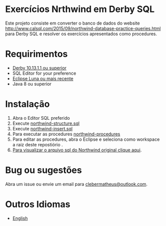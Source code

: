 # Exercícios Nrthwind em Derby SQL

Este projeto consiste em converter o banco de dados do website http://www.calsql.com/2015/09/northwind-database-practice-queries.html para Derby SQL e resolver os exercícios apresentados como procedures.

# Requirimentos

- [Derby 10.13.1.1 ou superior](http://db.apache.org/derby/derby_downloads.html)
- SQL Editor for your preference
- [Eclipse Luna ou mais recente](http://www.eclipse.org/downloads/)
- Java 8 ou superior

# Instalação

1. Abra o Editor SQL preferido
2. Execute [northwind-structure.sql](/Derby/northwind-structure.sql)
3. Execute [northwind-insert.sql](/Derby/northwind-insert.sql)
4. Para executar as procedures [northwind-procedures](/Derby/northwind-procedures.sql)
5. Para editar as procedures, abra o Eclipse e seleciona como workspace a raiz deste repostiório .
6. [Para visualizar o arquivo sql do Northwind original clique aqui](/SQLServer/northwind-original.sql).

# Bug ou sugestões

Abra um issue ou envie um email para [clebermatheus@outlook.com](mailto:clebermatheus@outlook.com).

# Outros Idiomas

- [English](/readme.md)
